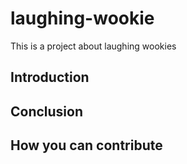 # laughing-wookie

This is a project about laughing wookies

## Introduction

## Conclusion

## How you can contribute